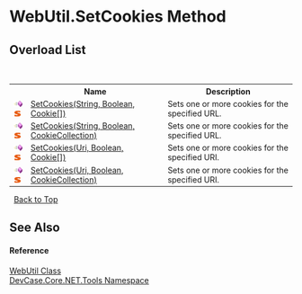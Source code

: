 # WebUtil.SetCookies Method 
 


## Overload List
&nbsp;<table><tr><th></th><th>Name</th><th>Description</th></tr><tr><td>![Public method](media/pubmethod.gif "Public method")![Static member](media/static.gif "Static member")</td><td><a href="M_DevCase_Core_NET_Tools_WebUtil_SetCookies">SetCookies(String, Boolean, Cookie[])</a></td><td>
Sets one or more cookies for the specified URL.</td></tr><tr><td>![Public method](media/pubmethod.gif "Public method")![Static member](media/static.gif "Static member")</td><td><a href="M_DevCase_Core_NET_Tools_WebUtil_SetCookies_1">SetCookies(String, Boolean, CookieCollection)</a></td><td>
Sets one or more cookies for the specified URL.</td></tr><tr><td>![Public method](media/pubmethod.gif "Public method")![Static member](media/static.gif "Static member")</td><td><a href="M_DevCase_Core_NET_Tools_WebUtil_SetCookies_2">SetCookies(Uri, Boolean, Cookie[])</a></td><td>
Sets one or more cookies for the specified URI.</td></tr><tr><td>![Public method](media/pubmethod.gif "Public method")![Static member](media/static.gif "Static member")</td><td><a href="M_DevCase_Core_NET_Tools_WebUtil_SetCookies_3">SetCookies(Uri, Boolean, CookieCollection)</a></td><td>
Sets one or more cookies for the specified URI.</td></tr></table>&nbsp;
<a href="#webutil.setcookies-method">Back to Top</a>

## See Also


#### Reference
<a href="T_DevCase_Core_NET_Tools_WebUtil">WebUtil Class</a><br /><a href="N_DevCase_Core_NET_Tools">DevCase.Core.NET.Tools Namespace</a><br />
